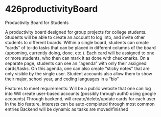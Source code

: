 # 426productivityBoard
Productivity Board for Students

A productivity board designed for group projects for college students.  Students will be able to create an account to log into, and invite other students to different boards. Within a single board, students can create “cards” of to-do tasks that can be placed in different columns of the board (upcoming, currently doing, done, etc.). Each card will be assigned to one or more students, who then can mark it as done with checkmarks.  On a separate page, students can see an “agenda” with only their assigned cards/tasks.  On this agenda, one can also create “sticky notes” that are only visible by the single user. Student accounts also allow them to show their major, school year, and coding languages in a “bio”

Features to meet requirements:
Will be a public website that one can log into
Will create user-based accounts (possibly through auth0 using google accounts)
Through backend, will create/delete/update cards for each user
In the bio feature, interests can be auto-completed through most common entries
Backend will be dynamic as tasks are moved/finished
